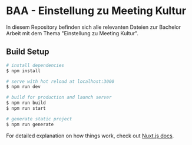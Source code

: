 # BAA - Einstellung zu Meeting Kultur

In diesem Repository befinden sich alle relevanten Dateien zur Bachelor Arbeit mit dem Thema "Einstellung zu Meeting Kultur".

## Build Setup

```bash
# install dependencies
$ npm install

# serve with hot reload at localhost:3000
$ npm run dev

# build for production and launch server
$ npm run build
$ npm run start

# generate static project
$ npm run generate
```

For detailed explanation on how things work, check out [Nuxt.js docs](https://nuxtjs.org).
